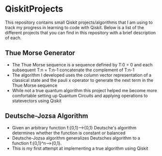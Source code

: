 # QiskitProjects
This repository contains small Qiskit projects/algorithms that I am using to track my progress in learning to code with Qiskit. 
Below is a list of the different projects that you can find in this repository with a brief description of each.

## Thue Morse Generator
+ The Thue Morse sequence is a sequence defined by T:0 = 0 and each subsequent T:n = T:n-1 concatenate the complement of T:n-1
+ The algorithm I developed uses the column vector representation of a classical state and the pauli x operator to generate the next term in the Thue Morse sequence
+ While not a true quantum algorithm this project helped me become more comfortable setting up Quantum Circuits and applying operations to statevectors using Qiskit

## Deutsche-Jozsa Algorithm
+ Given an arbitrary function f:{0,1}-->{0,1} Deutsche's algorithm determines whether the function is constant or balanced
+ Deutsche-Jozsa algorithm generalizes Deutsches algorithm to a function f:{0,1}^n-->{0,1}.
+ This is my first attempt at implementing a true algorithm using Qiskit

